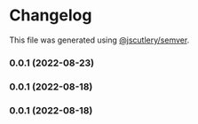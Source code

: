 # Changelog

This file was generated using [@jscutlery/semver](https://github.com/jscutlery/semver).

### 0.0.1 (2022-08-23)

### 0.0.1 (2022-08-18)

### 0.0.1 (2022-08-18)
